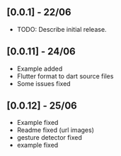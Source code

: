 ## [0.0.1] - 22/06

* TODO: Describe initial release.

## [0.0.11] - 24/06

* Example added
* Flutter format to dart source files
* Some issues fixed

## [0.0.12] - 25/06

* Example fixed
* Readme fixed (url images)
* gesture detector fixed
* example fixed



